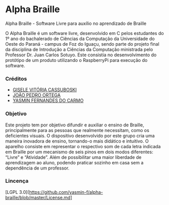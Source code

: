 # Alpha Braille
Alpha Braille - Software Livre para auxílio no aprendizado de Braille

O Alpha Braille é um software livre, desenvolvido em C pelos estudantes do 1º ano do bachalerado de Ciências da Computação
da Universidade do Oeste do Paraná - campus de Foz do Iguaçu, sendo parte do projeto final da disciplina de Introdução
a Ciências da Computação ministrada pelo Professor Dr. Juan Carlos Sotuyo. Este consistia no desenvolvimento do protótipo
de um produto utilizando o RaspberryPi para execução do software.

### Créditos

- [GISELE VITÓRIA CASSUBOSKI](https://github.com/GiseleVitoria)
- [JOÃO PEDRO ORTEGA](https://github.com/JPOrtegaa)
- [YASMIN FERNANDES DO CARMO](https://github.com/yasmin-f) 

### Objetivo

Este projeto tem por objetivo difundir e auxiliar o ensino de Braille, principalmente para as pessoas que realmente necessitam,
como os deficientes visuais. O dispositivo desenvolvido por este grupo cria uma maneira inovadora de ensino, tornando-o mais
didático e intuitivo. O aparelho consiste em representar o respectivo som de cada letra indicada em Braille por um mecanismo
de seis pinos em dois modos diferentes: “Livre” e “Atividade”. Além de possibilitar uma maior liberdade de aprendizagem ao
aluno, podendo praticar sozinho em casa sem a dependência de um professor.  

### Lincença

[LGPL 3.0](https://github.com/yasmin-f/alpha-braille/blob/master/License.md]